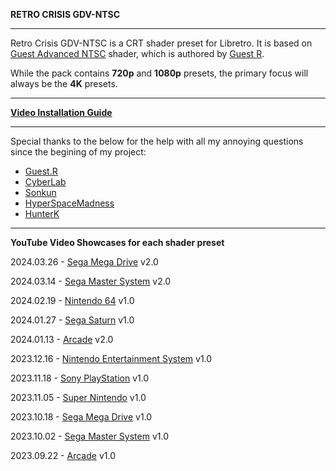 **RETRO CRISIS GDV-NTSC**
___
Retro Crisis GDV-NTSC is a CRT shader preset for Libretro. It is based on [Guest Advanced NTSC](https://forums.libretro.com/t/new-crt-shader-from-guest-crt-guest-advanced-updates/25444) shader, which is authored by [Guest R](https://forums.libretro.com/u/guest.r).

While the pack contains **720p** and **1080p** presets, the primary focus will always be the **4K** presets.
___
[**Video Installation Guide**](https://youtu.be/G42g23ONYsI)
___
Special thanks to the below for the help with all my annoying questions since the begining of my project:
* [Guest.R](https://forums.libretro.com/u/guest.r)
* [CyberLab](https://forums.libretro.com/u/Cyber)
* [Sonkun](https://forums.libretro.com/u/sonkun)
* [HyperSpaceMadness](https://forums.libretro.com/u/HyperspaceMadness)
* [HunterK](https://forums.libretro.com/u/hunterk)
___
**YouTube Video Showcases for each shader preset**

2024.03.26 - [Sega Mega Drive](https://youtu.be/S6x0-TWwEsM) v2.0

2024.03.14 - [Sega Master System](https://youtu.be/KAc2EOeN_fU) v2.0

2024.02.19 - [Nintendo 64](https://youtu.be/w4gtlKrMvBk) v1.0

2024.01.27 - [Sega Saturn](https://youtu.be/hVYVkhhDAyQ) v1.0

2024.01.13 - [Arcade](https://youtu.be/nerQXmfpvlo) v2.0

2023.12.16 - [Nintendo Entertainment System](https://youtu.be/hLkuCar5Byk) v1.0

2023.11.18 - [Sony PlayStation](https://youtu.be/_oM1SCv48-E) v1.0

2023.11.05 - [Super Nintendo](https://youtu.be/qITkj12QNjo) v1.0

2023.10.18 - [Sega Mega Drive](https://youtu.be/pd75fzm7sBc) v1.0

2023.10.02 - [Sega Master System](https://youtu.be/sF7n8w9Jx-U) v1.0

2023.09.22 - [Arcade](https://youtu.be/G42g23ONYsI) v1.0
